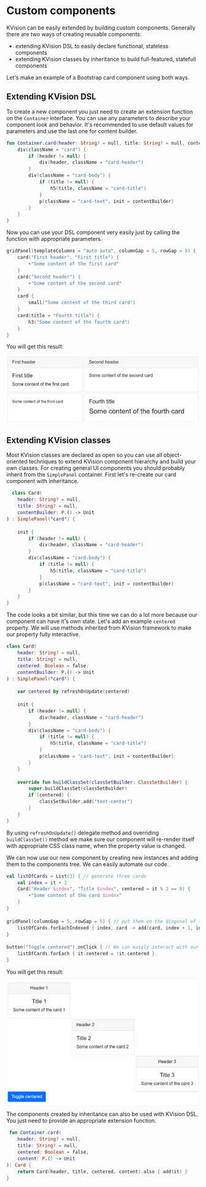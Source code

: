 # Custom components

KVision can be easily extended by building custom components. Generally there are two ways of creating reusable components:

* extending KVision DSL to easily declare functional, stateless components
* extending KVision classes by inheritance to build full-featured, statefull components

Let's make an example of a Bootstrap card component using both ways.

## Extending KVision DSL

To create a new component you just need to create an extension function on the `Container` interface. You can use any parameters to describe your component look and behavior. It's recommended to use default values for parameters and use the last one for content builder.&#x20;

```kotlin
fun Container.card(header: String? = null, title: String? = null, contentBuilder: P.() -> Unit) {
    div(className = "card") {
        if (header != null) {
            div(header, className = "card-header")
        }
        div(className = "card-body") {
            if (title != null) {
                h5(title, className = "card-title")
            }
            p(className = "card-text", init = contentBuilder)
        }
    }
}
```

Now you can use your DSL component very easily just by calling the function with appropriate parameters.

```kotlin
gridPanel(templateColumns = "auto auto", columnGap = 5, rowGap = 5) {
    card("First header", "First title") {
        +"Some content of the first card"
    }
    card("Second header") {
        +"Some content of the second card"
    }
    card {
        small("Some content of the third card")
    }
    card(title = "Fourth title") {
        h3("Some content of the fourth card")
    }
}
```

You will get this result:

![Cards created with DSL component](../.gitbook/assets/card1.png)

## Extending KVision classes

Most KVision classes are declared as open so you can use all object-oriented techniques to extend KVision component hierarchy and build your own classes. For creating general UI components you should probably inherit from the `SimplePanel` container. First let's re-create our card component with inheritance.

```kotlin
  class Card(
    header: String? = null,
    title: String? = null,
    contentBuilder: P.() -> Unit
) : SimplePanel("card") {

    init {
        if (header != null) {
            div(header, className = "card-header")
        }
        div(className = "card-body") {
            if (title != null) {
                h5(title, className = "card-title")
            }
            p(className = "card-text", init = contentBuilder)
        }
    }
}
```

The code looks a bit similar, but this time we can do a lot more because our component can have it's own state. Let's add an example `centered` property. We will use methods inherited from KVision framework to make our property fully interactive.

```kotlin
class Card(
    header: String? = null,
    title: String? = null,
    centered: Boolean = false,
    contentBuilder: P.() -> Unit
) : SimplePanel("card") {

    var centered by refreshOnUpdate(centered)

    init {
        if (header != null) {
            div(header, className = "card-header")
        }
        div(className = "card-body") {
            if (title != null) {
                h5(title, className = "card-title")
            }
            p(className = "card-text", init = contentBuilder)
        }
    }

    override fun buildClassSet(classSetBuilder: ClassSetBuilder) {
        super.buildClassSet(classSetBuilder)
        if (centered) {
            classSetBuilder.add("text-center")
        }
    }
}
```

By using `refreshOnUpdate()` delegate method and overriding `buildClassSet()` method we make sure our component will re-render itself with appropriate CSS class name, when the property value is changed.

We can now use our new component by creating new instances and adding them to the components tree. We can easily automate our code.

```kotlin
val listOfCards = List(3) { // generate three cards
    val index = it + 1
    Card("Header $index", "Title $index", centered = it % 2 == 0) {
        +"Some content of the card $index"
    }
}

gridPanel(columnGap = 5, rowGap = 5) { // put them on the diagonal of the grid
    listOfCards.forEachIndexed { index, card -> add(card, index + 1, index + 1) }
}

button("Toggle centered").onClick { // We can easily interact with our cards
    listOfCards.forEach { it.centered = !it.centered }
}
```

You will get this result:

![Cards created with KVision classes](../.gitbook/assets/cards2.png)

The components created by inheritance can also be used with KVision DSL. You just need to provide an appropriate extension function.

```kotlin
 fun Container.card(
    header: String? = null,
    title: String? = null,
    centered: Boolean = false,
    content: P.() -> Unit
): Card {
    return Card(header, title, centered, content).also { add(it) }
}
```
